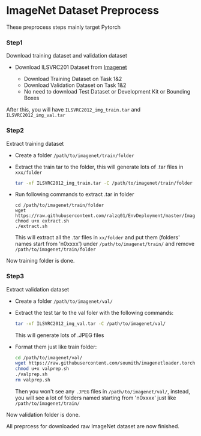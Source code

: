 # ImageNet Dataset Preprocess

These preprocess steps mainly target Pytorch

### Step1

Download training dataset and validation dataset

* Download ILSVRC201 Dataset from [Imagenet](http://www.image-net.org/challenges/LSVRC/2012/nonpub-downloads)

  * Download Training Dataset on Task 1&2
  * Download Validation Dataset on Task 1&2
  * No need to download Test Dataset or Development Kit or Bounding Boxes
  
After this, you will have `ILSVRC2012_img_train.tar` and `ILSVRC2012_img_val.tar`

### Step2

Extract training dataset

* Create a folder `/path/to/imagenet/train/folder`

* Extract the train tar to the folder, this will generate lots of .tar files in `xxx/folder`
  ```sh
  tar -xf ILSVRC2012_img_train.tar -C /path/to/imagenet/train/folder
  ```

* Run following commands to extract .tar in folder
  ```
  cd /path/to/imagenet/train/folder
  wget https://raw.githubusercontent.com/ralzq01/EnvDeployment/master/ImageNet/extract.sh
  chmod u+x extract.sh
  ./extract.sh
  ```
  This will extract all the .tar files in `xx/folder` and put them (folders' names start from 'n0xxxx') under `/path/to/imagenet/train/` and remove `/path/to/imagenet/train/folder`

Now training folder is done.

### Step3

Extract validation dataset

* Create a folder `/path/to/imagenet/val/`

* Extract the test tar to the val foler with the following commands:
  ```sh
  tar -xf ILSVRC2012_img_val.tar -C /path/to/imagenet/val/
  ```
  This will generate lots of .JPEG files

* Format them just like train folder:
  ```sh
  cd /path/to/imagenet/val/
  wget https://raw.githubusercontent.com/soumith/imagenetloader.torch/master/valprep.sh
  chmod u+x valprep.sh
  ./valprep.sh
  rm valprep.sh
  ```
  Then you won't see any `.JPEG` files in `/path/to/imagenet/val/`, instead, you will see a lot of folders named starting from 'n0xxxx' just like `/path/to/imagenet/train/`

Now validation folder is done.

All preprcess for downloaded raw ImageNet dataset are now finished.
